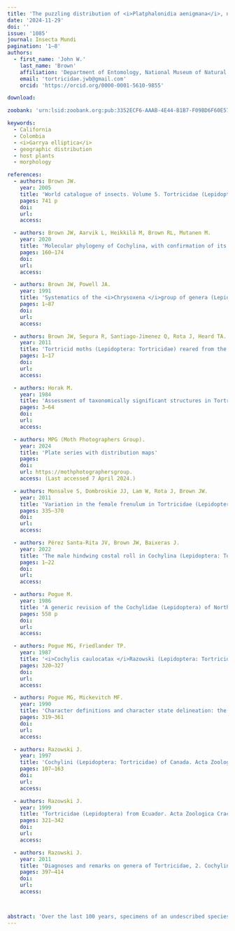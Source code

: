```yaml
---
title: 'The puzzling distribution of <i>Platphalonidia aenigmana</i>, new species, from the Western U.S.A. and Colombia (Lepidoptera: Tortricidae: Cochylina)'
date: '2024-11-29'
doi: ''
issue: '1085'
journal: Insecta Mundi
pagination: '1–8'
authors:
  - first_name: 'John W.'
    last_name: 'Brown'
    affiliation: 'Department of Entomology, National Museum of Natural History, Washington, DC 20013-7012, USA'
    email: 'tortricidae.jwb@gmail.com'
    orcid: 'https://orcid.org/0000-0001-5610-9855'

download:

zoobank: 'urn:lsid:zoobank.org:pub:3352ECF6-AAAB-4E44-B1B7-F09BD6F60E57'

keywords:
  - California
  - Colombia
  - <i>Garrya elliptica</i>
  - geographic distribution
  - host plants
  - morphology

references:
  - authors: Brown JW.
    year: 2005
    title: 'World catalogue of insects. Volume 5. Tortricidae (Lepidoptera). Apollo Books; Stenstrup, Denmark'
    pages: 741 p
    doi: 
    url: 
    access: 

  - authors: Brown JW, Aarvik L, Heikkilä M, Brown RL, Mutanen M.
    year: 2020
    title: 'Molecular phylogeny of Cochylina, with confirmation of its relationship to Euliina (Lepidoptera: Tortricidae). Systematic Entomology 45'
    pages: 160–174
    doi: 
    url: 
    access: 

  - authors: Brown JW, Powell JA.
    year: 1991
    title: 'Systematics of the <i>Chrysoxena </i>group of genera (Lepidoptera: Tortricidae: Euliini). University of California Publications in Entomology 111'
    pages: 1–87
    doi: 
    url: 
    access: 

  - authors: Brown JW, Segura R, Santiago-Jimenez Q, Rota J, Heard TA.
    year: 2011
    title: 'Tortricid moths (Lepidoptera: Tortricidae) reared from the invasive weed Mexican palo verde, <i>Parkinsonia aculeata</i>, with comments on their host specificity, biology, geographic distribution, and systematics. Journal of Insect Science 11(article 7)'
    pages: 1–17
    doi: 
    url: 
    access: 

  - authors: Horak M.
    year: 1984
    title: 'Assessment of taxonomically significant structures in Tortricinae (Lep., Tortricidae). Mitteilungen der Schweizerischen Entomologischen Gesellschaft 57'
    pages: 3–64
    doi: 
    url: 
    access: 

  - authors: MPG (Moth Photographers Group).
    year: 2024
    title: 'Plate series with distribution maps'
    pages: 
    doi: 
    url: https://mothphotographersgroup.
    access: (Last accessed 7 April 2024.)

  - authors: Monsalve S, Dombroskie JJ, Lam W, Rota J, Brown JW.
    year: 2011
    title: 'Variation in the female frenulum in Tortricidae (Lepidoptera). Part 3. Tortricinae. Proceedings of the Entomological Society of Washington 113'
    pages: 335–370
    doi: 
    url: 
    access: 

  - authors: Pérez Santa-Rita JV, Brown JW, Baixeras J.
    year: 2022
    title: 'The male hindwing costal roll in Cochylina (Lepidoptera: Tortricidae): morphological variation, phylogenetic distribution, and relationship to host utilization. Insect Systematics and Diversity 6(1)'
    pages: 1–22
    doi: 
    url: 
    access: 

  - authors: Pogue M.
    year: 1986
    title: 'A generic revision of the Cochylidae (Lepidoptera) of North America. Ph.D. thesis, University of Minnesota, Minneapolis-St. Paul, MN'
    pages: 558 p
    doi: 
    url: 
    access: 

  - authors: Pogue MG, Friedlander TP.
    year: 1987
    title: '<i>Cochylis caulocatax </i>Razowski (Lepidoptera: Tortricidae: Cochylini): a redescription of the male with descriptions of the female, larva, and pupa. Proceedings of the Entomological Society of Washington 95'
    pages: 320–327
    doi: 
    url: 
    access: 

  - authors: Pogue MG, Mickevitch MF.
    year: 1990
    title: 'Character definitions and character state delineation: the bete noire of phylogenetic inference. Cladistics 6'
    pages: 319–361
    doi: 
    url: 
    access: 

  - authors: Razowski J.
    year: 1997
    title: 'Cochylini (Lepidoptera: Tortricidae) of Canada. Acta Zoologica Cracoviensia 40'
    pages: 107–163
    doi: 
    url: 
    access: 

  - authors: Razowski J.
    year: 1999
    title: 'Tortricidae (Lepidoptera) from Ecuador. Acta Zoologica Cracoviensia 42'
    pages: 321–342
    doi: 
    url: 
    access: 

  - authors: Razowski J.
    year: 2011
    title: 'Diagnoses and remarks on genera of Tortricidae, 2. Cochylini (Lepidoptera: Tortricidae). SHILAP Revista de Lepidopterología 39'
    pages: 397–414
    doi: 
    url: 
    access: 



abstract: 'Over the last 100 years, specimens of an undescribed species of the tortricid subtribe Cochylina have accumulated in Lepidoptera collections of several institutions across the U.S.A. The generic assignment of the species has been elusive. Carl Heinrich (U.S. Department of Agriculture, National Museum of Natural History) (ca. 1942) labeled a series from Oregon as “<i>Carolella</i>” Busck, a replacement name for the preoccupied <i>Pharmacis </i>Hübner; <i>Carolella </i>subsequently was synonymized with <i>Eugnosta </i>Hübner [1825] 1816 by Razowski (2011). However, on genitalia slide labels, Heinrich (ca. 1942) indicated “<i>Phalonia </i>(?) sp.”; he also labeled a series of putative conspecifics from Colombia as “<i>Phalonia </i>sp.?”. Curiously, the labels do not seem to be written by the same person, even though they both indicate “C.H.” [Carl Heinrich]. Twenty-five years later (ca. 1967), John F. Gates Clarke (National Museum of Natural History) also identified the species as “<i>Carolella </i>sp?”. Based on current generic concepts in Cochylina (Brown et al. 2020), a convincing generic assignment for the species remains somewhat enigmatic, with features of the facies suggesting an affinity with <i>Henricus </i>Busck, and features of the male genitalia indicating a relationship with <i>Phalonidia </i>Le Marchand or <i>Platphalonidia </i>Razowski.  In addition to the uncertain generic assignment of the new species, perhaps its most puzzling aspect is its occurrence in Oregon, California, and Arizona, U.S.A., and Colombia, South America. Added to this are host records from three unrelated plant families: Garryaceae, Ericaceae, and Amaranthaceae. The purpose of this con¬tribution is to describe and illustrate this new species, present data on its larval host plants, and explore potential hypotheses for its unusual geographic distribution. '
---
```

